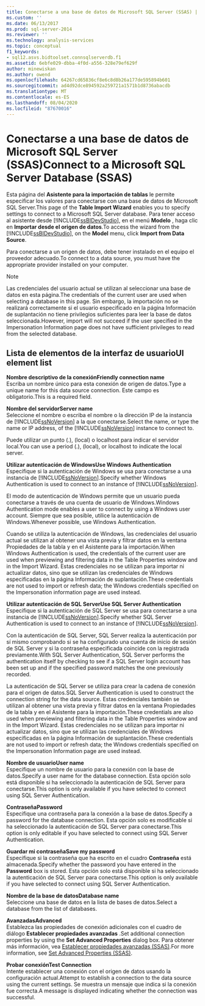 ```yaml
---
title: Conectarse a una base de datos de Microsoft SQL Server (SSAS) | Microsoft Docs
ms.custom: ''
ms.date: 06/13/2017
ms.prod: sql-server-2014
ms.reviewer: ''
ms.technology: analysis-services
ms.topic: conceptual
f1_keywords:
- sql12.asvs.bidtoolset.connsqlserverdb.f1
ms.assetid: 6ebfe029-dbba-4f0d-a556-328e79ef629f
author: minewiskan
ms.author: owend
ms.openlocfilehash: 64267cd65836cf8e6c8d8b26a177de595894b601
ms.sourcegitcommit: ad4d92dce894592a259721a1571b1d8736abacdb
ms.translationtype: MT
ms.contentlocale: es-ES
ms.lasthandoff: 08/04/2020
ms.locfileid: "87670016"
---
```

# <a name="connect-to-a-microsoft-sql-server-database-ssas"></a><span data-ttu-id="1cd52-102">Conectarse a una base de datos de Microsoft SQL Server (SSAS)</span><span class="sxs-lookup"><span data-stu-id="1cd52-102">Connect to a Microsoft SQL Server Database (SSAS)</span></span>
  <span data-ttu-id="1cd52-103">Esta página del **Asistente para la importación de tablas** le permite especificar los valores para conectarse con una base de datos de Microsoft SQL Server.</span><span class="sxs-lookup"><span data-stu-id="1cd52-103">This page of the **Table Import Wizard** enables you to specify settings to connect to a Microsoft SQL Server database.</span></span> <span data-ttu-id="1cd52-104">Para tener acceso al asistente desde [!INCLUDE[ssBIDevStudio](../includes/ssbidevstudio-md.md)], en el menú **Modelo** , haga clic en **Importar desde el origen de datos**.</span><span class="sxs-lookup"><span data-stu-id="1cd52-104">To access the wizard from the [!INCLUDE[ssBIDevStudio](../includes/ssbidevstudio-md.md)], on the **Model** menu, click **Import from Data Source**.</span></span>  
  
 <span data-ttu-id="1cd52-105">Para conectarse a un origen de datos, debe tener instalado en el equipo el proveedor adecuado.</span><span class="sxs-lookup"><span data-stu-id="1cd52-105">To connect to a data source, you must have the appropriate provider installed on your computer.</span></span>  
  
> [!NOTE]  
>  <span data-ttu-id="1cd52-106">Las credenciales del usuario actual se utilizan al seleccionar una base de datos en esta página.</span><span class="sxs-lookup"><span data-stu-id="1cd52-106">The credentials of the current user are used when selecting a database in this page.</span></span> <span data-ttu-id="1cd52-107">Sin embargo, la importación no se realizará correctamente si el usuario especificado en la página Información de suplantación no tiene privilegios suficientes para leer la base de datos seleccionada.</span><span class="sxs-lookup"><span data-stu-id="1cd52-107">However, import will not succeed if the user specified in the Impersonation Information page does not have sufficient privileges to read from the selected database.</span></span>  
  
## <a name="ui-element-list"></a><span data-ttu-id="1cd52-108">Lista de elementos de la interfaz de usuario</span><span class="sxs-lookup"><span data-stu-id="1cd52-108">UI element list</span></span>  
 <span data-ttu-id="1cd52-109">**Nombre descriptivo de la conexión**</span><span class="sxs-lookup"><span data-stu-id="1cd52-109">**Friendly connection name**</span></span>  
 <span data-ttu-id="1cd52-110">Escriba un nombre único para esta conexión de origen de datos.</span><span class="sxs-lookup"><span data-stu-id="1cd52-110">Type a unique name for this data source connection.</span></span> <span data-ttu-id="1cd52-111">Este campo es obligatorio.</span><span class="sxs-lookup"><span data-stu-id="1cd52-111">This is a required field.</span></span>  
  
 <span data-ttu-id="1cd52-112">**Nombre del servidor**</span><span class="sxs-lookup"><span data-stu-id="1cd52-112">**Server name**</span></span>  
 <span data-ttu-id="1cd52-113">Seleccione el nombre o escriba el nombre o la dirección IP de la instancia de [!INCLUDE[ssNoVersion](../includes/ssnoversion-md.md)] a la que conectarse.</span><span class="sxs-lookup"><span data-stu-id="1cd52-113">Select the name, or type the name or IP address, of the [!INCLUDE[ssNoVersion](../includes/ssnoversion-md.md)] instance to connect to.</span></span>  
  
 <span data-ttu-id="1cd52-114">Puede utilizar un punto (.), (local) o localhost para indicar el servidor local.</span><span class="sxs-lookup"><span data-stu-id="1cd52-114">You can use a period (.), (local), or localhost to indicate the local server.</span></span>  
  
 <span data-ttu-id="1cd52-115">**Utilizar autenticación de Windows**</span><span class="sxs-lookup"><span data-stu-id="1cd52-115">**Use Windows Authentication**</span></span>  
 <span data-ttu-id="1cd52-116">Especifique si la autenticación de Windows se usa para conectarse a una instancia de [!INCLUDE[ssNoVersion](../includes/ssnoversion-md.md)].</span><span class="sxs-lookup"><span data-stu-id="1cd52-116">Specify whether Windows Authentication is used to connect to an instance of [!INCLUDE[ssNoVersion](../includes/ssnoversion-md.md)].</span></span>  
  
 <span data-ttu-id="1cd52-117">El modo de autenticación de Windows permite que un usuario pueda conectarse a través de una cuenta de usuario de Windows.</span><span class="sxs-lookup"><span data-stu-id="1cd52-117">Windows Authentication mode enables a user to connect by using a Windows user account.</span></span> <span data-ttu-id="1cd52-118">Siempre que sea posible, utilice la autenticación de Windows.</span><span class="sxs-lookup"><span data-stu-id="1cd52-118">Whenever possible, use Windows Authentication.</span></span>  
  
 <span data-ttu-id="1cd52-119">Cuando se utiliza la autenticación de Windows, las credenciales del usuario actual se utilizan al obtener una vista previa y filtrar datos en la ventana Propiedades de la tabla y en el Asistente para la importación.</span><span class="sxs-lookup"><span data-stu-id="1cd52-119">When Windows Authentication is used, the credentials of the current user are used when previewing and filtering data in the Table Properties window and in the Import Wizard.</span></span> <span data-ttu-id="1cd52-120">Estas credenciales no se utilizan para importar ni actualizar datos, sino que se utilizan las credenciales de Windows especificadas en la página Información de suplantación.</span><span class="sxs-lookup"><span data-stu-id="1cd52-120">These credentials are not used to import or refresh data; the Windows credentials specified on the Impersonation information page are used instead.</span></span>  
  
 <span data-ttu-id="1cd52-121">**Utilizar autenticación de SQL Server**</span><span class="sxs-lookup"><span data-stu-id="1cd52-121">**Use SQL Server Authentication**</span></span>  
 <span data-ttu-id="1cd52-122">Especifique si la autenticación de SQL Server se usa para conectarse a una instancia de [!INCLUDE[ssNoVersion](../includes/ssnoversion-md.md)].</span><span class="sxs-lookup"><span data-stu-id="1cd52-122">Specify whether SQL Server Authentication is used to connect to an instance of [!INCLUDE[ssNoVersion](../includes/ssnoversion-md.md)].</span></span>  
  
 <span data-ttu-id="1cd52-123">Con la autenticación de SQL Server, SQL Server realiza la autenticación por sí mismo comprobando si se ha configurado una cuenta de inicio de sesión de SQL Server y si la contraseña especificada coincide con la registrada previamente.</span><span class="sxs-lookup"><span data-stu-id="1cd52-123">With SQL Server Authentication, SQL Server performs the authentication itself by checking to see if a SQL Server login account has been set up and if the specified password matches the one previously recorded.</span></span>  
  
 <span data-ttu-id="1cd52-124">La autenticación de SQL Server se utiliza para crear la cadena de conexión para el origen de datos.</span><span class="sxs-lookup"><span data-stu-id="1cd52-124">SQL Server Authentication is used to construct the connection string for the data source.</span></span> <span data-ttu-id="1cd52-125">Estas credenciales también se utilizan al obtener una vista previa y filtrar datos en la ventana Propiedades de la tabla y en el Asistente para la importación.</span><span class="sxs-lookup"><span data-stu-id="1cd52-125">These credentials are also used when previewing and filtering data in the Table Properties window and in the Import Wizard.</span></span> <span data-ttu-id="1cd52-126">Estas credenciales no se utilizan para importar ni actualizar datos, sino que se utilizan las credenciales de Windows especificadas en la página Información de suplantación.</span><span class="sxs-lookup"><span data-stu-id="1cd52-126">These credentials are not used to import or refresh data; the Windows credentials specified on the Impersonation Information page are used instead.</span></span>  
  
 <span data-ttu-id="1cd52-127">**Nombre de usuario**</span><span class="sxs-lookup"><span data-stu-id="1cd52-127">**User name**</span></span>  
 <span data-ttu-id="1cd52-128">Especifique un nombre de usuario para la conexión con la base de datos.</span><span class="sxs-lookup"><span data-stu-id="1cd52-128">Specify a user name for the database connection.</span></span> <span data-ttu-id="1cd52-129">Esta opción solo está disponible si ha seleccionado la autenticación de SQL Server para conectarse.</span><span class="sxs-lookup"><span data-stu-id="1cd52-129">This option is only available if you have selected to connect using SQL Server Authentication.</span></span>  
  
 <span data-ttu-id="1cd52-130">**Contraseña**</span><span class="sxs-lookup"><span data-stu-id="1cd52-130">**Password**</span></span>  
 <span data-ttu-id="1cd52-131">Especifique una contraseña para la conexión a la base de datos.</span><span class="sxs-lookup"><span data-stu-id="1cd52-131">Specify a password for the database connection.</span></span> <span data-ttu-id="1cd52-132">Esta opción solo es modificable si ha seleccionado la autenticación de SQL Server para conectarse.</span><span class="sxs-lookup"><span data-stu-id="1cd52-132">This option is only editable if you have selected to connect using SQL Server Authentication.</span></span>  
  
 <span data-ttu-id="1cd52-133">**Guardar mi contraseña**</span><span class="sxs-lookup"><span data-stu-id="1cd52-133">**Save my password**</span></span>  
 <span data-ttu-id="1cd52-134">Especifique si la contraseña que ha escrito en el cuadro **Contraseña** está almacenada.</span><span class="sxs-lookup"><span data-stu-id="1cd52-134">Specify whether the password you have entered in the **Password** box is stored.</span></span> <span data-ttu-id="1cd52-135">Esta opción solo está disponible si ha seleccionado la autenticación de SQL Server para conectarse.</span><span class="sxs-lookup"><span data-stu-id="1cd52-135">This option is only available if you have selected to connect using SQL Server Authentication.</span></span>  
  
 <span data-ttu-id="1cd52-136">**Nombre de la base de datos**</span><span class="sxs-lookup"><span data-stu-id="1cd52-136">**Database name**</span></span>  
 <span data-ttu-id="1cd52-137">Seleccione una base de datos en la lista de bases de datos.</span><span class="sxs-lookup"><span data-stu-id="1cd52-137">Select a database from the list of databases.</span></span>  
  
 <span data-ttu-id="1cd52-138">**Avanzadas**</span><span class="sxs-lookup"><span data-stu-id="1cd52-138">**Advanced**</span></span>  
 <span data-ttu-id="1cd52-139">Establezca las propiedades de conexión adicionales con el cuadro de diálogo **Establecer propiedades avanzadas** .</span><span class="sxs-lookup"><span data-stu-id="1cd52-139">Set additional connection properties by using the **Set Advanced Properties** dialog box.</span></span> <span data-ttu-id="1cd52-140">Para obtener más información, vea [Establecer propiedades avanzadas &#40;SSAS&#41;](set-advanced-properties-ssas.md).</span><span class="sxs-lookup"><span data-stu-id="1cd52-140">For more information, see [Set Advanced Properties &#40;SSAS&#41;](set-advanced-properties-ssas.md).</span></span>  
  
 <span data-ttu-id="1cd52-141">**Probar conexión**</span><span class="sxs-lookup"><span data-stu-id="1cd52-141">**Test Connection**</span></span>  
 <span data-ttu-id="1cd52-142">Intente establecer una conexión con el origen de datos usando la configuración actual.</span><span class="sxs-lookup"><span data-stu-id="1cd52-142">Attempt to establish a connection to the data source using the current settings.</span></span> <span data-ttu-id="1cd52-143">Se muestra un mensaje que indica si la conexión fue correcta.</span><span class="sxs-lookup"><span data-stu-id="1cd52-143">A message is displayed indicating whether the connection was successful.</span></span>  
  
  
